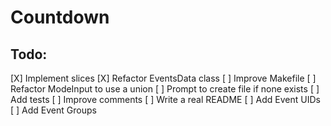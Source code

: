 # Countdown

## Todo:
[X] Implement slices
[X] Refactor EventsData class
[ ] Improve Makefile
[ ] Refactor ModeInput to use a union
[ ] Prompt to create file if none exists
[ ] Add tests
[ ] Improve comments
[ ] Write a real README
[ ] Add Event UIDs
[ ] Add Event Groups